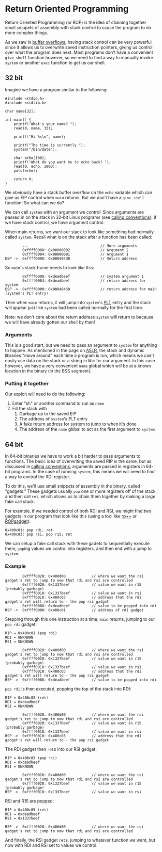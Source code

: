 # Return Oriented Programming

Return Oriented Programming (or ROP) is the idea of chaining together small snippets of assembly with stack control to cause the program to do more complex things.

As we saw in [buffer overflows](./buffer-overflow), having stack control can be very powerful since it allows us to overwrite saved instruction pointers, giving us control over what the program does next. Most programs don't have a convenient `give_shell` function however, so we need to find a way to manually invoke `system` or another `exec` function to get us our shell.

## 32 bit

Imagine we have a program similar to the following:

```
#include <stdio.h>
#include <stdlib.h>

char name[32];

int main() {
    printf("What's your name? ");
    read(0, name, 32);

    printf("Hi %s\n", name);

    printf("The time is currently ");
    system("/bin/date");

    char echo[100];
    printf("What do you want me to echo back? ");
    read(0, echo, 1000);
    puts(echo);

    return 0;
}
```

We obviously have a stack buffer overflow on the `echo` variable which can give us EIP control when `main` returns. But we don't have a `give_shell` function! So what can we do?

We can call `system` with an argument we control! Since arguments are passed in on the stack in 32-bit Linux programs (see [calling conventions](./what-are-calling-conventions)), if we have stack control, we have argument control.

When main returns, we want our stack to look like something had normally called `system`. Recall what is on the stack after a function has been called:

```
        ...                                 // More arguments
        0xffff0008: 0x00000002              // Argument 2
        0xffff0004: 0x00000001              // Argument 1
ESP ->  0xffff0000: 0x080484d0              // Return address
```

So `main`'s stack frame needs to look like this:

```
        0xffff0008: 0xdeadbeef              // system argument 1
        0xffff0004: 0xdeadbeef              // return address for system
ESP ->  0xffff0000: 0x08048450              // return address for main (system's PLT entry)
```

Then when `main` returns, it will jump into `system`'s [PLT](./what-is-the-got/#plt) entry and the stack will appear just like `system` had been called normally for the first time.

Note: we don't care about the return address `system` will return to because we will have already gotten our shell by then!


### Arguments

This is a good start, but we need to pass an argument to `system` for anything to happen. As mentioned in the page on [ASLR](./binary-exploitation/address-space-layout-randomization), the stack and dynamic libraries "move around" each time a program is run, which means we can't easily use data on the stack or a string in libc for our argument. In this case however, we have a very convenient `name` global which will be at a known location in the binary (in the BSS segment).


### Putting it together

Our exploit will need to do the following:

1. Enter "sh" or another command to run as `name`
2. Fill the stack with
    1. Garbage up to the saved EIP
    2. The address of `system`'s PLT entry
    3. A fake return address for system to jump to when it's done
    4. The address of the `name` global to act as the first argument to `system`


## 64 bit

In 64-bit binaries we have to work a bit harder to pass arguments to functions. The basic idea of overwriting the saved RIP is the same, but as discussed in [calling conventions](./what-are-calling-conventions), arguments are passed in registers in 64-bit programs. In the case of running `system`, this means we will need to find a way to control the RDI register.

To do this, we'll use small snippets of assembly in the binary, called "gadgets." These gadgets usually `pop` one or more registers off of the stack, and then call `ret`, which allows us to chain them together by making a large fake call stack.

For example, if we needed control of both RDI and RSI, we might find two gadgets in our program that look like this (using a tool like [rp++](https://github.com/0vercl0k/rp) or [ROPgadget](https://github.com/JonathanSalwan/ROPgadget)):

```
0x400c01: pop rdi; ret
0x400c03: pop rsi; pop r15; ret
```

We can setup a fake call stack with these gadets to sequentially execute them, `pop`ing values we control into registers, and then end with a jump to `system`.

### Example

```
        0xffff0028: 0x400d00            // where we want the rsi gadget's ret to jump to now that rdi and rsi are controlled
        0xffff0020: 0x1337beef          // value we want in r15 (probably garbage)
        0xffff0018: 0x1337beef          // value we want in rsi
        0xffff0010: 0x400c03            // address that the rdi gadget's ret will return to - the pop rsi gadget
        0xffff0008: 0xdeadbeef          // value to be popped into rdi
RSP ->  0xffff0000: 0x400c01            // address of rdi gadget
```

Stepping through this one instruction at a time, `main` returns, jumping to our `pop rdi` gadget:

```
RIP = 0x400c01 (pop rdi)
RDI = UNKNOWN
RSI = UNKNOWN

        0xffff0028: 0x400d00            // where we want the rsi gadget's ret to jump to now that rdi and rsi are controlled
        0xffff0020: 0x1337beef          // value we want in r15 (probably garbage)
        0xffff0018: 0x1337beef          // value we want in rsi
        0xffff0010: 0x400c03            // address that the rdi gadget's ret will return to - the pop rsi gadget
RSP ->  0xffff0008: 0xdeadbeef          // value to be popped into rdi
```

`pop rdi` is then executed, popping the top of the stack into RDI:

```
RIP = 0x400c02 (ret)
RDI = 0xdeadbeef
RSI = UNKNOWN

        0xffff0028: 0x400d00            // where we want the rsi gadget's ret to jump to now that rdi and rsi are controlled
        0xffff0020: 0x1337beef          // value we want in r15 (probably garbage)
        0xffff0018: 0x1337beef          // value we want in rsi
RSP ->  0xffff0010: 0x400c03            // address that the rdi gadget's ret will return to - the pop rsi gadget
```

The RDI gadget then `ret`s into our RSI gadget:

```
RIP = 0x400c03 (pop rsi)
RDI = 0xdeadbeef
RSI = UNKNOWN

        0xffff0028: 0x400d00            // where we want the rsi gadget's ret to jump to now that rdi and rsi are controlled
        0xffff0020: 0x1337beef          // value we want in r15 (probably garbage)
RSP ->  0xffff0018: 0x1337beef          // value we want in rsi
```

RSI and R15 are popped:

```
RIP = 0x400c05 (ret)
RDI = 0xdeadbeef
RSI = 0x1337beef

RSP ->  0xffff0028: 0x400d00            // where we want the rsi gadget's ret to jump to now that rdi and rsi are controlled
```

And finally, the RSI gadget `ret`s, jumping to whatever function we want, but now with RDI and RSI set to values we control.
